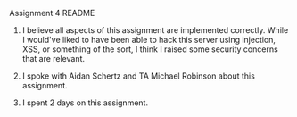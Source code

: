 Assignment 4 README

1. I believe all aspects of this assignment are implemented correctly. While I would've liked to have been able to hack this server using injection, XSS, or something of the sort, I think I raised some security concerns that are relevant.

2. I spoke with Aidan Schertz and TA Michael Robinson about this assignment.

3. I spent 2 days on this assignment.